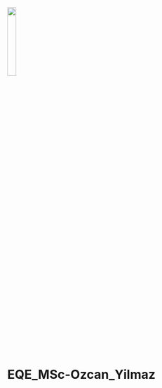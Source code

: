 <img src="https://abl.gtu.edu.tr/html/mobil/gtu_logo_tr_500.png" width="20%">

# EQE_MSc-Ozcan_Yilmaz
